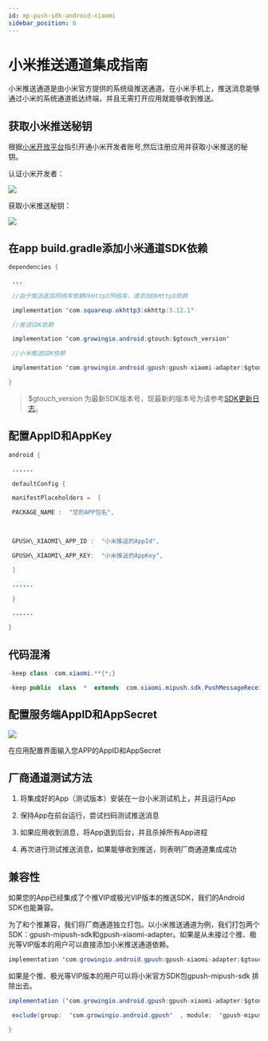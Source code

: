 ```yaml
---
id: mp-push-sdk-android-xiaomi
sidebar_position: 6
---
```


# 小米推送通道集成指南

小米推送通道是由小米官方提供的系统级推送通道。在小米手机上，推送消息能够通过小米的系统通道抵达终端，并且无需打开应用就能够收到推送。


## 获取小米推送秘钥[](#1-huo-qu-xiao-mi-tui-song-mi-yue)

根据[小米开放平台](https://dev.mi.com/console/appservice/push.html)指引开通小米开发者账号,然后注册应用并获取小米推送的秘钥。

认证小米开发者：

![](https://gblobscdn.gitbook.com/assets%2F-M2qbZInaXgdm8kkNosp%2F-MDJ-ZKn0jRNemBrFmfQ%2F-MDJ4NORXdKxkIIqMWkS%2Fimage.png?alt=media&token=56995b6d-6f10-4567-b19a-ab463e3ab399)

获取小米推送秘钥：

![](https://gblobscdn.gitbook.com/assets%2F-M2qbZInaXgdm8kkNosp%2F-MDJ-ZKn0jRNemBrFmfQ%2F-MDJ4RvtKGyDZJtnZu_x%2Fimage.png?alt=media&token=63b153ae-ab1c-4175-b501-c9ce46336316)


## 在app build.gradle添加小米通道SDK依赖[](#2-zai-app-buildgradle-tian-jia-xiao-mi-tong-dao-sdk-yi-lai)

```java
dependencies {

 ...

 //由于推送底层网络库依赖OkHttp3网络库，请添加OkHttp3依赖

 implementation 'com.squareup.okhttp3:okhttp:3.12.1'

 //推送SDK依赖

 implementation 'com.growingio.android:gtouch:$gtouch_version'

 //小米推送SDK依赖

 implementation 'com.growingio.android.gpush:gpush-xiaomi-adapter:$gtouch_version'

}
```

> $gtouch_version 为最新SDK版本号，现最新的版本号为请参考[SDK更新日志](https://growingio.gitbook.io/op/v/v20200701/developer-manual/sdkintegrated/mp/gtouchsdk-releasenotes)。


## 配置AppID和AppKey[](#3-pei-zhi-appid-he-appkey)

```java
android {

 ......

 defaultConfig {

 manifestPlaceholders =  [

 PACKAGE_NAME :  "您的APP包名",

​

 GPUSH\_XIAOMI\_APP_ID :  "小米推送的AppId",

 GPUSH\_XIAOMI\_APP_KEY:  "小米推送的AppKey",

 ]

 ......

 }

 ......

}
```


## 代码混淆[](#4-dai-ma-hun-xiao)

```java
-keep class  com.xiaomi.**{*;}

-keep public  class  *  extends  com.xiaomi.mipush.sdk.PushMessageReceiver
```


## 配置服务端AppID和AppSecret[](#5-pei-zhi-fu-wu-duan-appid-he-appsecret)

![](https://gblobscdn.gitbook.com/assets%2F-M2qbZInaXgdm8kkNosp%2F-MDJ-ZKn0jRNemBrFmfQ%2F-MDOps9ww8gHXoAA198p%2Fimage.png?alt=media&token=c89eba06-e57c-4786-969b-f3418d87cb2f)

在应用配置界面输入您APP的AppID和AppSecret


## 厂商通道测试方法[](#6-chang-shang-tong-dao-ce-shi-fang-fa)

1.  将集成好的App（测试版本）安装在一台小米测试机上，并且运行App
    
2.  保持App在前台运行，尝试扫码测试推送消息
    
3.  如果应用收到消息，将App退到后台，并且杀掉所有App进程
    
4.  再次进行测试推送消息，如果能够收到推送，则表明厂商通道集成成功
    

## 兼容性[](#7-jian-rong-xing)

如果您的App已经集成了个推VIP或极光VIP版本的推送SDK，我们的Android SDK也能兼容。

为了和个推兼容，我们将厂商通道独立打包。以小米推送通道为例，我们打包两个SDK：gpush-mipush-sdk和gpush-xiaomi-adapter。如果是从未接过个推、极光等VIP版本的用户可以直接添加小米推送通道依赖。

```java
implementation 'com.growingio.android.gpush:gpush-xiaomi-adapter:$gtouch_version'
```

如果是个推、极光等VIP版本的用户可以将小米官方SDK包gpush-mipush-sdk 排除出去。

```java
implementation ('com.growingio.android.gpush:gpush-xiaomi-adapter:$gtouch_version'){

 exclude(group:  'com.growingio.android.gpush'  , module:  'gpush-mipush-sdk')

}
```
